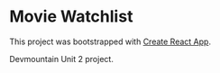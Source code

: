 # Movie Watchlist

This project was bootstrapped with [Create React App](https://github.com/facebook/create-react-app).

Devmountain Unit 2 project.



